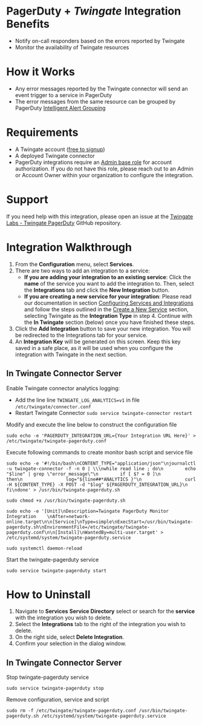 # PagerDuty + ***Twingate*** Integration Benefits

* Notify on-call responders based on the errors reported by Twingate
* Monitor the availability of Twingate resources

# How it Works

* Any error messages reported by the Twingate connector will send an event trigger to a service in PagerDuty
* The error messages from the same resource can be grouped by PagerDuty [Intelligent Alert Grouping](https://support.pagerduty.com/docs/intelligent-alert-grouping)


# Requirements

* A Twingate account ([free to signup](https://auth.twingate.com/signup/?utm_source=pagerduty&utm_medium=partner&utm_campaign=integrations))
* A deployed Twingate connector
* PagerDuty integrations require an [Admin base role](https://support.pagerduty.com/docs/user-roles) for account authorization. If you do not have this role, please reach out to an Admin or Account Owner within your organization to configure the integration.

# Support

If you need help with this integration, please open an issue at the [Twingate Labs - Twingate PagerDuty](https://github.com/Twingate-Labs/twingate-pagerduty) GitHub repository.

# Integration Walkthrough

1. From the **Configuration** menu, select **Services**.
2. There are two ways to add an integration to a service:
    * **If you are adding your integration to an existing service**: Click the **name** of the service you want to add the integration to. Then, select the **Integrations** tab and click the **New Integration** button.
    * **If you are creating a new service for your integration**: Please read our documentation in section [Configuring Services and Integrations](https://support.pagerduty.com/docs/services-and-integrations#section-configuring-services-and-integrations) and follow the steps outlined in the [Create a New Service](https://support.pagerduty.com/docs/services-and-integrations#section-create-a-new-service) section, selecting Twingate as the **Integration Type** in step 4. Continue with the **In Twingate** section (below) once you have finished these steps.
4. Click the **Add Integration** button to save your new integration. You will be redirected to the Integrations tab for your service.
5. An **Integration Key** will be generated on this screen. Keep this key saved in a safe place, as it will be used when you configure the integration with Twingate in the next section.

## In Twingate Connector Server
Enable Twingate connector analytics logging:
-   Add the line line `TWINGATE_LOG_ANALYTICS=v1` in file `/etc/twingate/connector.conf`
-   Restart Twingate Connector `sudo service twingate-connector restart`

Modify and execute the line below to construct the configuration file
```
sudo echo -e 'PAGERDUTY_INTEGRATION_URL={Your Integration URL Here}' > /etc/twingate/twingate-pagerduty.conf
```

Execute following commands to create monitor bash script and service file
```
sudo echo -e '#!/bin/bash\nCONTENT_TYPE="application/json"\njournalctl -u twingate-connector -f -n 0 | \\\nwhile read line ; do\n        echo "$line" | grep \"error_message\"\n        if [ $? = 0 ]\n        then\n                log="${line##*ANALYTICS }"\n                curl -H ${CONTENT_TYPE} -X POST -d "$log" ${PAGERDUTY_INTEGRATION_URL}\n        fi\ndone' > /usr/bin/twingate-pagerduty.sh

sudo chmod +x /usr/bin/twingate-pagerduty.sh

sudo echo -e '[Unit]\nDescription=Twingate PagerDuty Monitor Integration	\nAfter=network-online.target\n\n[Service]\nType=simple\nExecStart=/usr/bin/twingate-pagerduty.sh\nEnvironmentFile=/etc/twingate/twingate-pagerduty.conf\n\n[Install]\nWantedBy=multi-user.target' > /etc/systemd/system/twingate-pagerduty.service

sudo systemctl daemon-reload 
```


Start the twingate-pagerduty service
```
sudo service twingate-pagerduty start
```

# How to Uninstall

1. Navigate to **Services** **Service Directory** select or search for the **service** with the integration you wish to delete.
2. Select the **Integrations** tab to the right of the integration you wish to delete.
3. On the right side, select **Delete Integration**.
4. Confirm your selection in the dialog window.

## In Twingate Connector Server
Stop twingate-pagerduty service
```
sudo service twingate-pagerduty stop
```

Remove configuration, service and script
```
sudo rm -f /etc/twingate/twingate-pagerduty.conf /usr/bin/twingate-pagerduty.sh /etc/systemd/system/twingate-pagerduty.service
```
